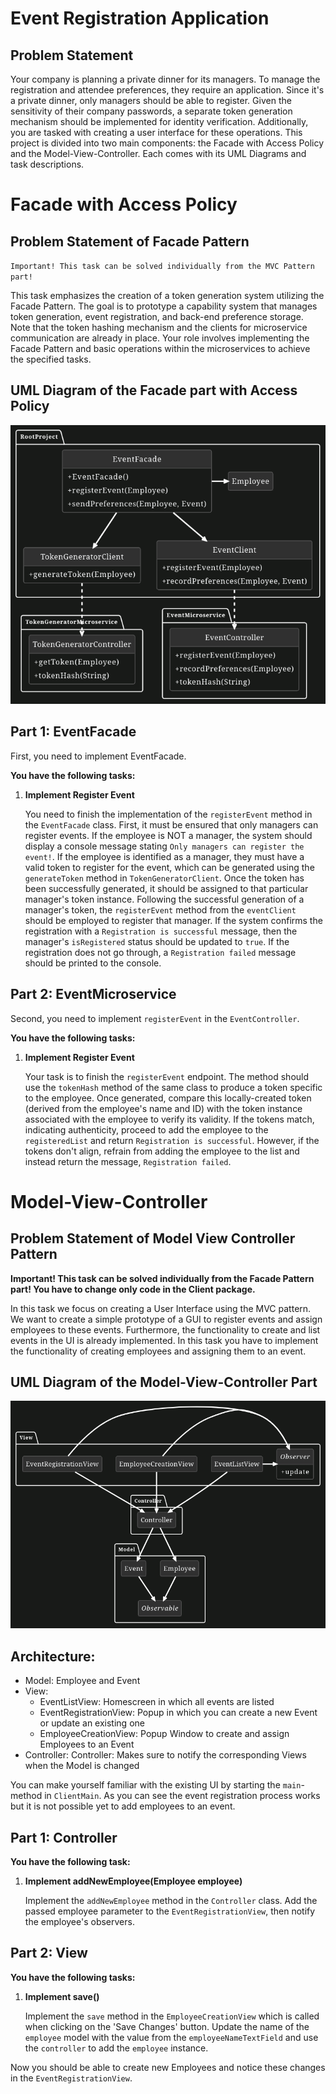 # Event Registration Application

## Problem Statement

Your company is planning a private dinner for its managers. To manage the registration and attendee preferences, they require an application. Since it's a private dinner, only managers should be able to register. Given the sensitivity of their company passwords, a separate token generation mechanism should be implemented for identity verification. Additionally, you are tasked with creating a user interface for these operations. This project is divided into two main components: the Facade with Access Policy and the Model-View-Controller. Each comes with its UML Diagrams and task descriptions.

# Facade with Access Policy

## Problem Statement of Facade Pattern

`Important! This task can be solved individually from the MVC Pattern part!`

This task emphasizes the creation of a token generation system utilizing the Facade Pattern. The goal is to prototype a capability system that manages token generation, event registration, and back-end preference storage. Note that the token hashing mechanism and the clients for microservice communication are already in place. Your role involves implementing the Facade Pattern and basic operations within the microservices to achieve the specified tasks.

## UML Diagram of the Facade part with Access Policy

![facade](facade.png)

## Part 1: EventFacade

First, you need to implement EventFacade.

**You have the following tasks:**

1. **Implement Register Event**

    You need to finish the implementation of the `registerEvent` method in the `EventFacade` class. First, it must be ensured that only managers can register events. If the employee is NOT a manager, the system should display a console message stating `Only managers can register the event!`. If the employee is identified as a manager, they must have a valid token to register for the event, which can be generated using the `generateToken` method in `TokenGeneratorClient`. Once the token has been successfully generated, it should be assigned to that particular manager's token instance. Following the successful generation of a manager's token, the `registerEvent` method from the `eventClient` should be employed to register that manager. If the system confirms the registration with a `Registration is successful` message, then the manager's `isRegistered` status should be updated to `true`. If the registration does not go through, a `Registration failed` message should be printed to the console.

## Part 2: EventMicroservice

Second, you need to implement `registerEvent` in the `EventController`.

**You have the following tasks:**

1. **Implement Register Event**

    Your task is to finish the `registerEvent` endpoint. The method should use the `tokenHash` method of the same class to produce a token specific to the employee. Once generated, compare this locally-created token (derived from the employee's name and ID) with the token instance associated with the employee to verify its validity. If the tokens match, indicating authenticity, proceed to add the employee to the `registeredList` and return `Registration is successful`. However, if the tokens don't align, refrain from adding the employee to the list and instead return the message, `Registration failed`.

# Model-View-Controller

## Problem Statement of Model View Controller Pattern

**Important! This task can be solved individually from the Facade Pattern part! You have to change only code in the Client package.**

In this task we focus on creating a User Interface using the MVC pattern. We want to create a simple prototype of a GUI to register events and assign employees to these events. Furthermore, the functionality to create and list events in the UI is already implemented. In this task you have to implement the functionality of creating employees and assigning them to an event.

## UML Diagram of the Model-View-Controller Part

![mvc](mvc.png)

## Architecture:

- Model: Employee and Event
- View:
    - EventListView: Homescreen in which all events are listed
    - EventRegistrationView: Popup in which you can create a new Event or update an existing one
    - EmployeeCreationView: Popup Window to create and assign Employees to an Event
- Controller: Controller: Makes sure to notify the corresponding Views when the Model is changed

You can make yourself familiar with the existing UI by starting the `main`-method in `ClientMain`. As you can see the event registration process works but it is not possible yet to add employees to an event.

## Part 1: Controller

**You have the following task:**

1. **Implement addNewEmployee(Employee employee)**

    Implement the `addNewEmployee` method in the `Controller` class. Add the passed employee parameter to the `EventRegistrationView`, then notify the employee's observers.

## Part 2: View

**You have the following tasks:**

1. **Implement save()**

    Implement the `save` method in the `EmployeeCreationView` which is called when clicking on the 'Save Changes' button. Update the name of the `employee` model with the value from the `employeeNameTextField` and use the `controller` to add the `employee` instance.

Now you should be able to create new Employees and notice these changes in the `EventRegistrationView`.